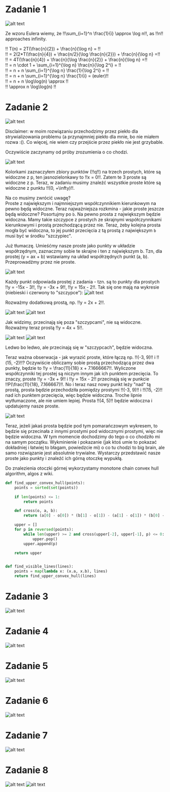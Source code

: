 # Zadanie 1

![alt text](images/3_1.png)

Ze wzoru Eulera wiemy, że !!\sum\_{i=1}^n \frac{1}{i} \approx \log n!!, as !!n!! approaches infinity.

!! T(n) = 2T(\frac{n}{2}) + \frac{n}{\log n} = !!  
!! = 2(2\*T(\frac{n}{4}) + \frac{n/2}{\log \frac{n}{2}}) + \frac{n}{\log n} =!!  
!! = 4T(\frac{n}{4}) + \frac{n}{\log \frac{n}{2}} + \frac{n}{\log n} =!!  
!! = n \cdot 1 + \sum\_{i=1}^{\log n} \frac{n}{\log 2^i} = !!  
!! = n + n \sum\_{i=1}^{\log n} \frac{1}{\log 2^i} = !!  
!! = n + n \sum\_{i=1}^{\log n} \frac{1}{i} = (euler)!!  
!! = n + n \log\log(n) \approx !!  
!! \approx n \log\log(n) !!

# Zadanie 2

![alt text](images/3_2.png)

Disclaimer: w moim rozwiązaniu przechodzimy przez piekło dla strywializowania problemu (a przynajmniej piekło dla mnie, bo nie miałem rozwa :(). Co więcej, nie wiem czy przejście przez piekło nie jest grzybable.

Oczywiście zaczynamy od próby zrozumienia o co chodzi.

![alt text](images/3_2_1.png)

Kolorkami zaznaczyłem zbiory punktów (!!q!!) na trzech prostych, które są widoczne z p, ten jasnozielonkawy to !!x = 0!!. Zatem te 3 proste są widoczne z p. Teraz, w zadaniu musimy znaleźć wszystkie proste które są widoczne z punktu !!(0, +\infty)!!.

Na co musimy zwrócić uwagę?  
Proste z największym i najmniejszym współczynnikiem kierunkowym na pewno będą widoczne. Teraz najważniejsza rozkmina - jakie proste jeszcze będą widoczne? Posortujmy po `b`. Na pewno prosta z największym będzie widoczna. Mamy takie szczypce z prostych ze skrajnymi współczynnikami kierunkowymi i prostą przechodzącą przez nie. Teraz, żeby kolejna prosta mogła być widoczna, to jej punkt przecięcia z tą prostą z największym `b` musi być w środku "szczypiec".

Już tłumaczę. Umieśćmy nasze proste jako punkty w układzie współrzędnym, zaznaczmy sobie te skrajne i ten z największym b. Tzn, dla prostej (y = ax + b) wstawiamy na układ współrzędnych punkt (a, b). Przeprowadźmy przez nie proste.

![alt text](images/3_2_2.png)

Każdy punkt odpowiada prostej z zadania - tzn. są to punkty dla prostych !!y = -15x - 3!!, !!y = -3x + 9!!, !!y = 15x - 2!!.
Tak się one mają na wykresie (niebieski i czerwony to "szczypce"):
![alt text](images/3_2_3.png)

Rozważmy dodatkową prostą, np. !!y = 2x + 2!!.

![alt text](images/3_2_5.png)
![alt text](images/3_2_4.png)

Jak widzimy, przecinają się poza "szczypcami", nie są widoczne. Rozważmy teraz prostą !!y = 4x + 5!!.

![alt text](images/3_2_6.png)
![alt text](images/3_2_7.png)

Ledwo bo ledwo, ale przecinają się w "szczypcach", będzie widoczna.

Teraz ważna obserwacja - jak wyrazić proste, które łączą np. !!(-3, 9)!! i !!(15, -2)!!? Oczywiście obliczamy sobie prostą przechodzącą przez dwa punkty, będzie to !!y = \frac{11}{18} x + 7.1666667!!. Wyliczone współczynniki tej prostej są niczym innym jak ich punktem przecięcia. To znaczy, proste !!y = -3x + 9!! i !!y = 15x - 2!! przecinają się w punkcie !!P(\frac{11}{18}, 7.166667)!!. No i teraz nasz nowy punkt leży "nad" tą prostą, prosta będzie przechodziła pomiędzy prostymi !!(-3, 9)!! i !!(15, -2)!! nad ich punktem przecięcia, więc będzie widoczna. Troche lipnie wytłumaczone, ale nie umiem lepiej. Prosta !!(4, 5)!! będzie widoczna i updatujemy nasze proste.

![alt text](images/3_2_8.png)

Teraz, jeżeli jakaś prosta będzie pod tym pomarańczowym wykresem, to będzie się przecinała z innymi prostymi pod widocznymi prostymi, więc nie będzie widoczna. W tym momencie dochodzimy do tego o co chodziło mi na samym początku. Wykminienie i pokazanie (jak ktoś umie to pokazać dokładniej i łatwiej to błagam, powiedzcie mi) o co tu chodzi to big brain, ale samo rozwiązanie jest absolutnie trywialne.
Wystarczy przedstawić nasze proste jako punkty i znaleźć ich górną otoczkę wypukłą.

Do znalezienia otoczki górnej wykorzystamy monotone chain convex hull algorithm, algos z wiki.

```python
def find_upper_convex_hull(points):
    points = sorted(set(points))

    if len(points) <= 1:
        return points

    def cross(o, a, b):
        return (a[0] - o[0]) * (b[1] - o[1]) - (a[1] - o[1]) * (b[0] - o[0])

    upper = []
    for p in reversed(points):
        while len(upper) >= 2 and cross(upper[-2], upper[-1], p) <= 0:
            upper.pop()
        upper.append(p)

    return upper


def find_visible_lines(lines):
    points = map(lambda x: (x.a, x.b), lines)
    return find_upper_convex_hull(lines)
```

# Zadanie 3

![alt text](images/3_3.png)

# Zadanie 4

![alt text](images/3_4.png)

# Zadanie 5

![alt text](images/3_5.png)

# Zadanie 6

![alt text](images/3_6.png)

# Zadanie 7

![alt text](images/3_7.png)

# Zadanie 8

![alt text](images/3_8_1.png)
![alt text](images/3_8_2.png)

```

```

